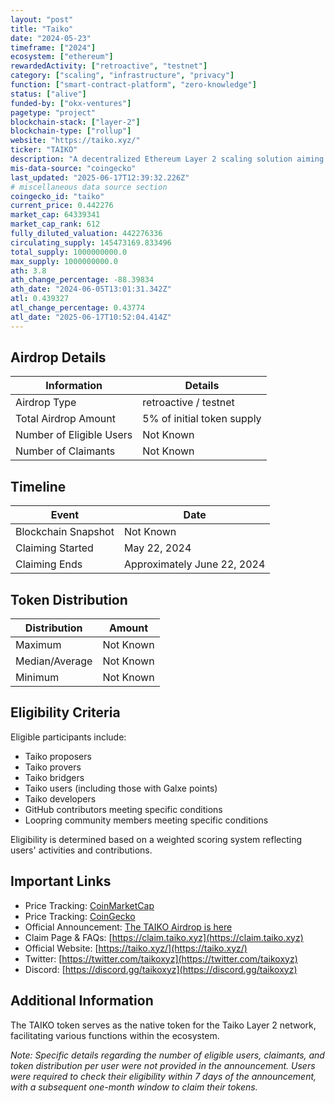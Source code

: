 ```yaml
---
layout: "post"
title: "Taiko"
date: "2024-05-23"
timeframe: ["2024"]
ecosystem: ["ethereum"]
rewardedActivity: ["retroactive", "testnet"]
category: ["scaling", "infrastructure", "privacy"]
function: ["smart-contract-platform", "zero-knowledge"]
status: ["alive"]
funded-by: ["okx-ventures"]
pagetype: "project"
blockchain-stack: ["layer-2"]
blockchain-type: ["rollup"]
website: "https://taiko.xyz/"
ticker: "TAIKO"
description: "A decentralized Ethereum Layer 2 scaling solution aiming to enhance Ethereum's scalability and usability."
mis-data-source: "coingecko"
last_updated: "2025-06-17T12:39:32.226Z"
# miscellaneous data source section
coingecko_id: "taiko"
current_price: 0.442276
market_cap: 64339341
market_cap_rank: 612
fully_diluted_valuation: 442276336
circulating_supply: 145473169.833496
total_supply: 1000000000.0
max_supply: 1000000000.0
ath: 3.8
ath_change_percentage: -88.39834
ath_date: "2024-06-05T13:01:31.342Z"
atl: 0.439327
atl_change_percentage: 0.43774
atl_date: "2025-06-17T10:52:04.414Z"
---
```


## Airdrop Details

| Information              | Details                    |
| ------------------------ | -------------------------- |
| Airdrop Type             | retroactive / testnet      |
| Total Airdrop Amount     | 5% of initial token supply |
| Number of Eligible Users | Not Known                  |
| Number of Claimants      | Not Known                  |

## Timeline

| Event               | Date                        |
| ------------------- | --------------------------- |
| Blockchain Snapshot | Not Known                   |
| Claiming Started    | May 22, 2024                |
| Claiming Ends       | Approximately June 22, 2024 |

## Token Distribution

| Distribution   | Amount    |
| -------------- | --------- |
| Maximum        | Not Known |
| Median/Average | Not Known |
| Minimum        | Not Known |

## Eligibility Criteria

Eligible participants include:

- Taiko proposers
- Taiko provers
- Taiko bridgers
- Taiko users (including those with Galxe points)
- Taiko developers
- GitHub contributors meeting specific conditions
- Loopring community members meeting specific conditions

Eligibility is determined based on a weighted scoring system reflecting users' activities and contributions.

## Important Links

- Price Tracking: [CoinMarketCap](https://coinmarketcap.com/currencies/taiko)
- Price Tracking: [CoinGecko](https://www.coingecko.com/en/coins/taiko)
- Official Announcement: [The TAIKO Airdrop is here](https://taiko.mirror.xyz/RjxK3mrDw_ek1w-P768h0Oqghpv8pdfSQ-A51n-izZg)
- Claim Page & FAQs: [https://claim.taiko.xyz](https://claim.taiko.xyz)
- Official Website: [https://taiko.xyz/](https://taiko.xyz/)
- Twitter: [https://twitter.com/taikoxyz](https://twitter.com/taikoxyz)
- Discord: [https://discord.gg/taikoxyz](https://discord.gg/taikoxyz)

## Additional Information

The TAIKO token serves as the native token for the Taiko Layer 2 network, facilitating various functions within the ecosystem.

*Note: Specific details regarding the number of eligible users, claimants, and token distribution per user were not provided in the announcement. Users were required to check their eligibility within 7 days of the announcement, with a subsequent one-month window to claim their tokens.*